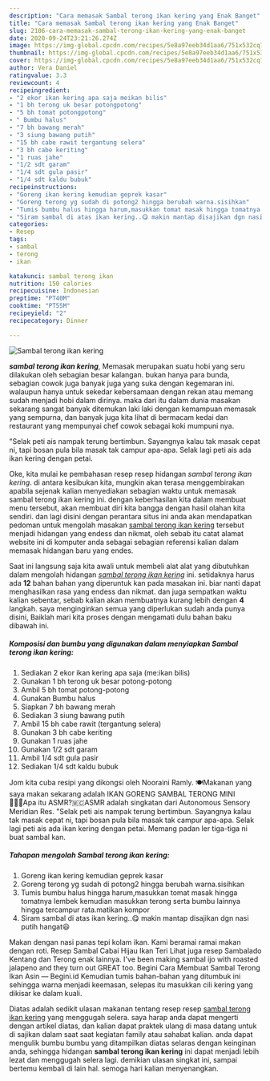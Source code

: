 ```yaml
---
description: "Cara memasak Sambal terong ikan kering yang Enak Banget"
title: "Cara memasak Sambal terong ikan kering yang Enak Banget"
slug: 2106-cara-memasak-sambal-terong-ikan-kering-yang-enak-banget
date: 2020-09-24T23:21:26.274Z
image: https://img-global.cpcdn.com/recipes/5e8a97eeb34d1aa6/751x532cq70/sambal-terong-ikan-kering-foto-resep-utama.jpg
thumbnail: https://img-global.cpcdn.com/recipes/5e8a97eeb34d1aa6/751x532cq70/sambal-terong-ikan-kering-foto-resep-utama.jpg
cover: https://img-global.cpcdn.com/recipes/5e8a97eeb34d1aa6/751x532cq70/sambal-terong-ikan-kering-foto-resep-utama.jpg
author: Vera Daniel
ratingvalue: 3.3
reviewcount: 4
recipeingredient:
- "2 ekor ikan kering apa saja meikan bilis"
- "1 bh terong uk besar potongpotong"
- "5 bh tomat potongpotong"
- " Bumbu halus"
- "7 bh bawang merah"
- "3 siung bawang putih"
- "15 bh cabe rawit tergantung selera"
- "3 bh cabe keriting"
- "1 ruas jahe"
- "1/2 sdt garam"
- "1/4 sdt gula pasir"
- "1/4 sdt kaldu bubuk"
recipeinstructions:
- "Goreng ikan kering kemudian geprek kasar"
- "Goreng terong yg sudah di potong2 hingga berubah warna.sisihkan"
- "Tumis bumbu halus hingga harum,masukkan tomat masak hingga tomatnya lembek kemudian masukkan terong serta bumbu lainnya hingga tercampur rata.matikan kompor"
- "Siram sambal di atas ikan kering..😋 makin mantap disajikan dgn nasi putih hangat😃"
categories:
- Resep
tags:
- sambal
- terong
- ikan

katakunci: sambal terong ikan 
nutrition: 150 calories
recipecuisine: Indonesian
preptime: "PT40M"
cooktime: "PT55M"
recipeyield: "2"
recipecategory: Dinner

---
```



![Sambal terong ikan kering](https://img-global.cpcdn.com/recipes/5e8a97eeb34d1aa6/751x532cq70/sambal-terong-ikan-kering-foto-resep-utama.jpg)

<b><i>sambal terong ikan kering</i></b>, Memasak merupakan suatu hobi yang seru dilakukan oleh sebagian besar kalangan. bukan hanya para bunda, sebagian cowok juga banyak juga yang suka dengan kegemaran ini. walaupun hanya untuk sekedar kebersamaan dengan rekan atau memang sudah menjadi hobi dalam dirinya. maka dari itu dalam dunia masakan sekarang sangat banyak ditemukan laki laki dengan kemampuan memasak yang sempurna, dan banyak juga kita lihat di bermacam kedai dan restaurant yang mempunyai chef cowok sebagai koki mumpuni nya.

&#34;Selak peti ais nampak terung bertimbun. Sayangnya kalau tak masak cepat ni, tapi bosan pula bila masak tak campur apa-apa. Selak lagi peti ais ada ikan kering dengan petai.

Oke, kita mulai ke pembahasan resep resep hidangan <i>sambal terong ikan kering</i>. di antara kesibukan kita, mungkin akan terasa menggembirakan apabila sejenak kalian menyediakan sebagian waktu untuk memasak sambal terong ikan kering ini. dengan keberhasilan kita dalam membuat menu tersebut, akan membuat diri kita bangga dengan hasil olahan kita sendiri. dan lagi disini dengan perantara situs ini anda akan mendapatkan pedoman untuk mengolah masakan <u>sambal terong ikan kering</u> tersebut menjadi hidangan yang endess dan nikmat, oleh sebab itu catat alamat website ini di komputer anda sebagai sebagian referensi kalian dalam memasak hidangan baru yang endes.


Saat ini langsung saja kita awali untuk membeli alat alat yang dibutuhkan dalam mengolah hidangan <u><i>sambal terong ikan kering</i></u> ini. setidaknya harus ada <b>12</b> bahan bahan yang diperuntuk kan pada masakan ini. biar nanti dapat menghasilkan rasa yang endess dan nikmat. dan juga sempatkan waktu kalian sebentar, sebab kalian akan membuatnya kurang lebih dengan <b>4</b> langkah. saya menginginkan semua yang diperlukan sudah anda punya disini, Baiklah mari kita proses dengan mengamati dulu bahan baku dibawah ini.

<!--inarticleads1-->

##### Komposisi dan bumbu yang digunakan dalam menyiapkan Sambal terong ikan kering:

1. Sediakan 2 ekor ikan kering apa saja (me:ikan bilis)
1. Gunakan 1 bh terong uk besar potong-potong
1. Ambil 5 bh tomat potong-potong
1. Gunakan  Bumbu halus
1. Siapkan 7 bh bawang merah
1. Sediakan 3 siung bawang putih
1. Ambil 15 bh cabe rawit (tergantung selera)
1. Gunakan 3 bh cabe keriting
1. Gunakan 1 ruas jahe
1. Gunakan 1/2 sdt garam
1. Ambil 1/4 sdt gula pasir
1. Sediakan 1/4 sdt kaldu bubuk


Jom kita cuba resipi yang dikongsi oleh Nooraini Ramly. 🍽️Makanan yang saya makan sekarang adalah IKAN GORENG SAMBAL TERONG MINI 💁🏼‍♀️Apa itu ASMR?🇲🇨ASMR adalah singkatan dari Autonomous Sensory Meridian Res. &#34;Selak peti ais nampak terung bertimbun. Sayangnya kalau tak masak cepat ni, tapi bosan pula bila masak tak campur apa-apa. Selak lagi peti ais ada ikan kering dengan petai. Memang padan ler tiga-tiga ni buat sambal kan. 

<!--inarticleads2-->

##### Tahapan mengolah Sambal terong ikan kering:

1. Goreng ikan kering kemudian geprek kasar
1. Goreng terong yg sudah di potong2 hingga berubah warna.sisihkan
1. Tumis bumbu halus hingga harum,masukkan tomat masak hingga tomatnya lembek kemudian masukkan terong serta bumbu lainnya hingga tercampur rata.matikan kompor
1. Siram sambal di atas ikan kering..😋 makin mantap disajikan dgn nasi putih hangat😃


Makan dengan nasi panas tepi kolam ikan. Kami beramai ramai makan dengan roti. Resep Sambal Cabai Hijau Ikan Teri Lihat juga resep Sambalado Kentang dan Terong enak lainnya. I&#39;ve been making sambal ijo with roasted jalapeno and they turn out GREAT too. Begini Cara Membuat Sambal Terong Ikan Asin — Begini.id Kemudian tumis bahan-bahan yang ditumbuk ini sehingga warna menjadi keemasan, selepas itu masukkan cili kering yang dikisar ke dalam kuali. 

Diatas adalah sedikit ulasan makanan tentang resep resep <u>sambal terong ikan kering</u> yang menggugah selera. saya harap anda dapat mengerti dengan artikel diatas, dan kalian dapat praktek ulang di masa datang untuk di sajikan dalam saat saat kegiatan family atau sahabat kalian. anda dapat mengulik bumbu bumbu yang ditampilkan diatas selaras dengan keinginan anda, sehingga hidangan <b>sambal terong ikan kering</b> ini dapat menjadi lebih lezat dan menggugah selera lagi. demikian ulasan singkat ini, sampai bertemu kembali di lain hal. semoga hari kalian menyenangkan.
